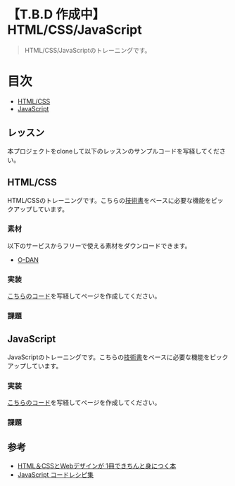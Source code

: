 # 【T.B.D 作成中】HTML/CSS/JavaScript

> HTML/CSS/JavaScriptのトレーニングです。

# 目次
- [HTML/CSS](#HTML/CSS)
- [JavaScript](#JavaScript)

## レッスン
本プロジェクトをcloneして以下のレッスンのサンプルコードを写経してください。

## HTML/CSS
HTML/CSSのトレーニングです。こちらの[技術書](https://www.amazon.co.jp/dp/B0746F9XKD/ref=dp-kindle-redirect?_encoding=UTF8&btkr=1)をベースに必要な機能をピックアップしています。

### 素材
以下のサービスからフリーで使える素材をダウンロードできます。

- [O-DAN](http://o-dan.net/ja/)

### 実装
[こちらのコード](./lesson/htmlcss/)を写経してページを作成してください。 

### 課題

## JavaScript
JavaScriptのトレーニングです。こちらの[技術書](https://www.amazon.co.jp/JavaScript-%E3%82%B3%E3%83%BC%E3%83%89%E3%83%AC%E3%82%B7%E3%83%94%E9%9B%86-%E6%A0%AA%E5%BC%8F%E4%BC%9A%E7%A4%BEICS-%E6%B1%A0%E7%94%B0%E6%B3%B0%E5%BB%B6-ebook/dp/B07N8YVCRQ)をベースに必要な機能をピックアップしています。

### 実装
[こちらのコード](./lesson/javascript/)を写経してページを作成してください。 

### 課題

## 参考
- [HTML＆CSSとWebデザインが 1冊できちんと身につく本](https://www.amazon.co.jp/dp/B0746F9XKD/ref=dp-kindle-redirect?_encoding=UTF8&btkr=1)
- [JavaScript コードレシピ集](https://www.amazon.co.jp/JavaScript-%E3%82%B3%E3%83%BC%E3%83%89%E3%83%AC%E3%82%B7%E3%83%94%E9%9B%86-%E6%A0%AA%E5%BC%8F%E4%BC%9A%E7%A4%BEICS-%E6%B1%A0%E7%94%B0%E6%B3%B0%E5%BB%B6-ebook/dp/B07N8YVCRQ)

